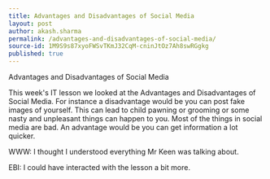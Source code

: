 ```yaml
---
title: Advantages and Disadvantages of Social Media
layout: post
author: akash.sharma
permalink: /advantages-and-disadvantages-of-social-media/
source-id: 1M9S9s87xyoFWSvTKmJ32CqM-cninJtOz7Ah8swRGgkg
published: true
---
```

Advantages and Disadvantages of Social Media

This week's IT lesson we looked at the Advantages and Disadvantages of Social Media. For instance a disadvantage would be you can post fake images of yourself. This can lead to child pawning or grooming or some nasty and unpleasant things can happen to you. Most of the things in social media are bad. An advantage would be you can get information a lot quicker. 

WWW: I thought I understood everything Mr Keen was talking about.

EBI: I could have interacted with the lesson a bit more.

